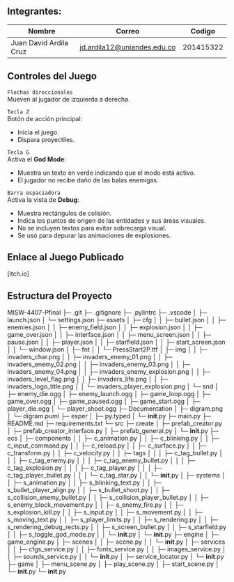 
## Integrantes:

|   Nombre                         |   Correo                      | Codigo    |
|----------------------------------|-------------------------------|-----------|
| Juan David Ardila Cruz           | jd.ardila12@uniandes.edu.co   | 201415322 |

## Controles del Juego

`Flechas direccionales`  
Mueven al jugador de izquierda a derecha.

`Tecla Z`  
Botón de acción principal:  
- Inicia el juego.  
- Dispara proyectiles.

`Tecla G`  
Activa el **God Mode**:  
- Muestra un texto en verde indicando que el modo está activo.  
- El jugador no recibe daño de las balas enemigas.

`Barra espaciadora`  
Activa la vista de **Debug**:  
- Muestra rectángulos de colisión.  
- Indica los puntos de origen de las entidades y sus áreas visuales.  
- No se incluyen textos para evitar sobrecarga visual.  
- Se usó para depurar las animaciones de explosiones.



## Enlace al Juego Publicado

[itch.io]

## Estructura del Proyecto

MISW-4407-Pfinal
├─ .git
├─ .gitignore
├─ .pylintrc
├─ .vscode
│  ├─ launch.json
│  └─ settings.json
├─ assets
│  ├─ cfg
│  │  ├─ bullet.json
│  │  ├─ enemies.json
│  │  ├─ enemy_field.json
│  │  ├─ explosion.json
│  │  ├─ game_over.json
│  │  ├─ interface.json
│  │  ├─ menu_screen.json
│  │  ├─ pause.json
│  │  ├─ player.json
│  │  ├─ starfield.json
│  │  ├─ start_screen.json
│  │  └─ window.json
│  ├─ fnt
│  │  └─ PressStart2P.ttf
│  ├─ img
│  │  ├─ invaders_char.png
│  │  ├─ invaders_enemy_01.png
│  │  ├─ invaders_enemy_02.png
│  │  ├─ invaders_enemy_03.png
│  │  ├─ invaders_enemy_04.png
│  │  ├─ invaders_enemy_explosion.png
│  │  ├─ invaders_level_flag.png
│  │  ├─ invaders_life.png
│  │  ├─ invaders_logo_title.png
│  │  └─ invaders_player_explosion.png
│  └─ snd
│     ├─ enemy_die.ogg
│     ├─ enemy_launch.ogg
│     ├─ game_loop.ogg
│     ├─ game_over.ogg
│     ├─ game_paused.ogg
│     ├─ game_start.ogg
│     ├─ player_die.ogg
│     └─ player_shoot.ogg
├─ Documentation
│  ├─ digram.png
│  └─ digram.puml
├─ esper
│  ├─ py.typed
│  └─ __init__.py
├─ main.py
├─ README.md
├─ requirements.txt
└─ src
   ├─ create
   │  ├─ prefab_creator.py
   │  ├─ prefab_creator_interface.py
   │  ├─ prefab_general.py
   │  └─ __init__.py
   ├─ ecs
   │  ├─ components
   │  │  ├─ c_animation.py
   │  │  ├─ c_blinking.py
   │  │  ├─ c_input_command.py
   │  │  ├─ c_reload.py
   │  │  ├─ c_surface.py
   │  │  ├─ c_transform.py
   │  │  ├─ c_velocity.py
   │  │  ├─ tags
   │  │  │  ├─ c_tag_bullet.py
   │  │  │  ├─ c_tag_enemy.py
   │  │  │  ├─ c_tag_enemy_bullet.py
   │  │  │  ├─ c_tag_explosion.py
   │  │  │  ├─ c_tag_player.py
   │  │  │  ├─ c_tag_player_bullet.py
   │  │  │  └─ c_tag_star.py
   │  │  └─ __init__.py
   │  ├─ systems
   │  │  ├─ s_animation.py
   │  │  ├─ s_blinking_text.py
   │  │  ├─ s_bullet_player_align.py
   │  │  ├─ s_bullet_shoot.py
   │  │  ├─ s_collision_enemy_bullet.py
   │  │  ├─ s_collision_player_bullet.py
   │  │  ├─ s_enemy_block_movement.py
   │  │  ├─ s_enemy_fire.py
   │  │  ├─ s_explosion_kill.py
   │  │  ├─ s_input.py
   │  │  ├─ s_movement.py
   │  │  ├─ s_moving_text.py
   │  │  ├─ s_player_limits.py
   │  │  ├─ s_rendering.py
   │  │  ├─ s_rendering_debug_rects.py
   │  │  ├─ s_screen_bullet.py
   │  │  ├─ s_starfield.py
   │  │  ├─ s_toggle_god_mode.py
   │  │  └─ __init__.py
   │  └─ __init__.py
   ├─ engine
   │  ├─ game_engine.py
   │  ├─ scenes
   │  │  ├─ scene.py
   │  │  └─ __init__.py
   │  ├─ services
   │  │  ├─ cfgs_service.py
   │  │  ├─ fonts_service.py
   │  │  ├─ images_service.py
   │  │  ├─ sounds_service.py
   │  │  └─ __init__.py
   │  ├─ service_locator.py
   │  └─ __init__.py
   ├─ game
   │  ├─ menu_scene.py
   │  ├─ play_scene.py
   │  ├─ start_scene.py
   │  └─ __init__.py
   └─ __init__.py

```